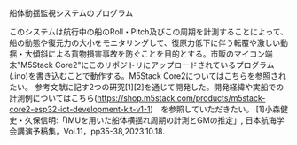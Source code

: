 船体動揺監視システムのプログラム

このシステムは航行中の船のRoll・Pitch及びこの周期を計測することによって、船の動態や復元力の大小をモニタリングして、復原力低下に伴う転覆や激しい動揺・大傾斜による貨物損害事故を防ぐことを目的とする。市販のマイコン端末"M5Stack Core2"にこのリポジトリにアップロードされているプログラム(.ino)を書き込むことで動作する。M5Stack Core2についてはこちらを参照されたい。
参考文献に記す2つの研究[1][2]を通じて開発した。開発経緯や実船での計測例についてはこちら(https://shop.m5stack.com/products/m5stack-core2-esp32-iot-development-kit-v1-1)　を参照していただきたい。
[1]小森健史・久保信明:「IMUを用いた船体横揺れ周期の計測とGMの推定」, 日本航海学会講演予稿集，Vol.11，pp35-38,2023.10.18.
